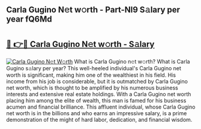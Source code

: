 ## Carla Gugino N𝚎t w𝚘rth - Part-Nl9 S𝚊lary per year fQ6Md

# <h2><a href="http://gc597xf.nevu.top/?p=Carla+Gugino">🔗 👉🔴 Carla Gugino N𝚎t w𝚘rth - S𝚊lary</a></h2>

[![Carla Gugino N𝚎t W𝚘rth](https://i.imgur.com/Oavwk0R.jpeg)](http://gc597xf.nevu.top/?p=Carla+Gugino)
What is Carla Gugino n𝚎t w𝚘rth? What is Carla Gugino s𝚊lary per year?
This well-heeled individual's Carla Gugino net worth is significant, making him one of the wealthiest in his field. His income from his job is considerable, but it is outmatched by Carla Gugino net worth, which is thought to be amplified by his numerous business interests and extensive real estate holdings. With a Carla Gugino net worth placing him among the elite of wealth, this man is famed for his business acumen and financial brilliance. This affluent individual, whose Carla Gugino net worth is in the billions and who earns an impressive salary, is a prime demonstration of the might of hard labor, dedication, and financial wisdom.
